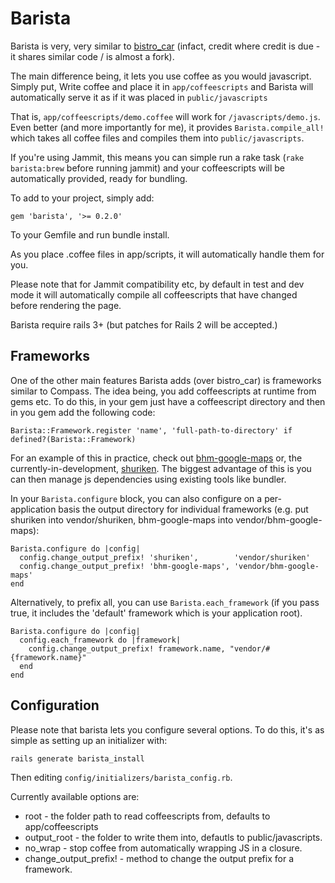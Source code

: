 # Barista #

Barista is very, very similar to [bistro\_car](http://github.com/jnicklas/bistro_car) (infact, credit where credit is due - it shares similar
code / is almost a fork).

The main difference being, it lets you use coffee as you would javascript. Simply put, Write coffee
and place it in `app/coffeescripts` and Barista will automatically serve it as if it was placed in `public/javascripts`

That is, `app/coffeescripts/demo.coffee` will work for `/javascripts/demo.js`. Even better (and more importantly
for me), it provides `Barista.compile_all!` which takes all coffee files and compiles them into `public/javascripts`.

If you're using Jammit, this means you can simple run a rake task (`rake barista:brew` before running jammit) and
your coffeescripts will be automatically provided, ready for bundling.

To add to your project, simply add:

    gem 'barista', '>= 0.2.0'
    
To your Gemfile and run bundle install.

As you place .coffee files in app/scripts, it will automatically handle them for you.

Please note that for Jammit compatibility etc, by default in test and dev mode it will
automatically compile all coffeescripts that have changed before rendering the page.

Barista require rails 3+ (but patches for Rails 2 will be accepted.)

## Frameworks ##

One of the other main features Barista adds (over bistro\_car) is frameworks similar
to Compass. The idea being, you add coffeescripts at runtime from gems etc. To do this,
in your gem just have a coffeescript directory and then in you gem add the following code:

    Barista::Framework.register 'name', 'full-path-to-directory' if defined?(Barista::Framework)
    
For an example of this in practice, check out [bhm-google-maps](http://github.com/YouthTree/bhm-google-maps)
or, the currently-in-development, [shuriken](http://github.com/Sutto/shuriken). The biggest advantage of this
is you can then manage js dependencies using existing tools like bundler.

In your `Barista.configure` block, you can also configure on a per-application basis the output directory
for individual frameworks (e.g. put shuriken into vendor/shuriken, bhm-google-maps into vendor/bhm-google-maps):

    Barista.configure do |config|
      config.change_output_prefix! 'shuriken',        'vendor/shuriken'
      config.change_output_prefix! 'bhm-google-maps', 'vendor/bhm-google-maps'
    end
    
Alternatively, to prefix all, you can use `Barista.each_framework` (if you pass true, it includes the 'default' framework
which is your application root).

    Barista.configure do |config|
      config.each_framework do |framework|
        config.change_output_prefix! framework.name, "vendor/#{framework.name}"
      end
    end

## Configuration ##

Please note that barista lets you configure several options. To do this,
it's as simple as setting up an initializer with:

    rails generate barista_install
    
Then editing `config/initializers/barista_config.rb`.

Currently available options are:

* root - the folder path to read coffeescripts from, defaults to app/coffeescripts
* output\_root - the folder to write them into, defautls to public/javascripts.
* no\_wrap - stop coffee from automatically wrapping JS in a closure.
* change\_output\_prefix! - method to change the output prefix for a framework.

